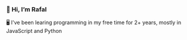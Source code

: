 ### 👋 Hi, I’m Rafal
🖥️ I've been learing programming in my free time for 2+ years, mostly in JavaScript and Python

<!---
xrttrx/xrttrx is a ✨ special ✨ repository because its `README.md` (this file) appears on your GitHub profile.
You can click the Preview link to take a look at your changes.
--->
